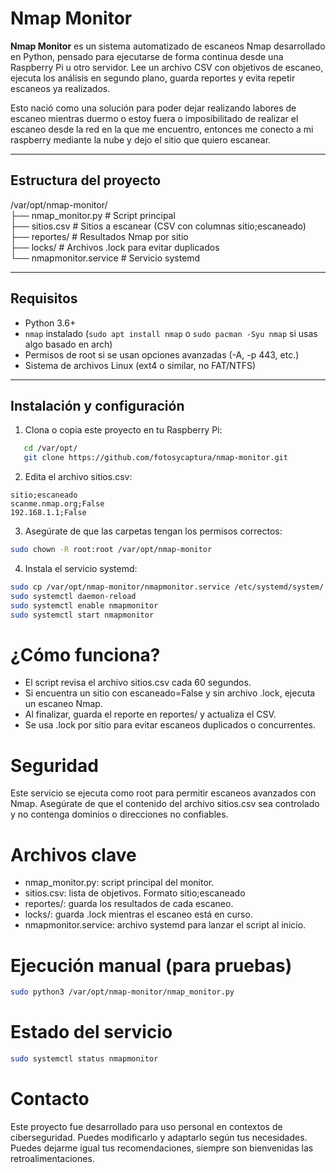 # Nmap Monitor

**Nmap Monitor** es un sistema automatizado de escaneos Nmap desarrollado en Python, pensado para ejecutarse de forma continua desde una Raspberry Pi u otro servidor. Lee un archivo CSV con objetivos de escaneo, ejecuta los análisis en segundo plano, guarda reportes y evita repetir escaneos ya realizados.

Esto nació como una solución para poder dejar realizando labores de escaneo mientras duermo o estoy fuera o imposibilitado de realizar el escaneo desde la red en la que me encuentro, entonces me conecto a mi raspberry mediante la nube y dejo el sitio que quiero escanear.

---

## Estructura del proyecto

/var/opt/nmap-monitor/  
├── nmap_monitor.py # Script principal  
├── sitios.csv # Sitios a escanear (CSV con columnas sitio;escaneado)  
├── reportes/ # Resultados Nmap por sitio  
├── locks/ # Archivos .lock para evitar duplicados  
└── nmapmonitor.service # Servicio systemd  


---

## Requisitos

- Python 3.6+
- `nmap` instalado (`sudo apt install nmap` o `sudo pacman -Syu nmap` si usas algo basado en arch)
- Permisos de root si se usan opciones avanzadas (-A, -p 443, etc.)
- Sistema de archivos Linux (ext4 o similar, no FAT/NTFS)

---

## Instalación y configuración

1. Clona o copia este proyecto en tu Raspberry Pi:

```bash
   cd /var/opt/
   git clone https://github.com/fotosycaptura/nmap-monitor.git
```

2. Edita el archivo sitios.csv:

```csv
sitio;escaneado
scanme.nmap.org;False
192.168.1.1;False
```

3. Asegúrate de que las carpetas tengan los permisos correctos:

```bash
sudo chown -R root:root /var/opt/nmap-monitor
```

4. Instala el servicio systemd:

```bash
sudo cp /var/opt/nmap-monitor/nmapmonitor.service /etc/systemd/system/
sudo systemctl daemon-reload
sudo systemctl enable nmapmonitor
sudo systemctl start nmapmonitor
```
 
# ¿Cómo funciona?

- El script revisa el archivo sitios.csv cada 60 segundos.
- Si encuentra un sitio con escaneado=False y sin archivo .lock, ejecuta un escaneo Nmap.
- Al finalizar, guarda el reporte en reportes/ y actualiza el CSV.
- Se usa .lock por sitio para evitar escaneos duplicados o concurrentes.

# Seguridad

Este servicio se ejecuta como root para permitir escaneos avanzados con Nmap. Asegúrate de que el contenido del archivo sitios.csv sea controlado y no contenga dominios o direcciones no confiables.

# Archivos clave

- nmap_monitor.py: script principal del monitor.
- sitios.csv: lista de objetivos. Formato sitio;escaneado
- reportes/: guarda los resultados de cada escaneo.
- locks/: guarda .lock mientras el escaneo está en curso.
- nmapmonitor.service: archivo systemd para lanzar el script al inicio.

# Ejecución manual (para pruebas)

```bash
sudo python3 /var/opt/nmap-monitor/nmap_monitor.py
```

# Estado del servicio

```bash
sudo systemctl status nmapmonitor
```

# Contacto

Este proyecto fue desarrollado para uso personal en contextos de ciberseguridad. Puedes modificarlo y adaptarlo según tus necesidades.
Puedes dejarme igual tus recomendaciones, siempre son bienvenidas las retroalimentaciones.